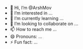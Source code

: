 - 👋 Hi, I’m @ArshMov
- 👀 I’m interested in ...
- 🌱 I’m currently learning ...
- 💞️ I’m looking to collaborate on ...
- 📫 How to reach me ...
- 😄 Pronouns: ...
- ⚡ Fun fact: ...

<!---
ArshMov/ArshMov is a ✨ special ✨ repository because its `README.md` (this file) appears on your GitHub profile.
You can click the Preview link to take a look at your changes.
--->
